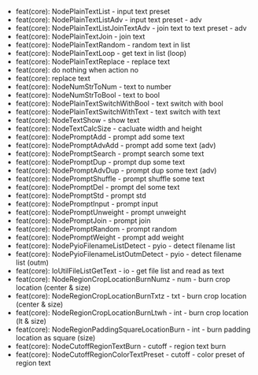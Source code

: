 - feat(core): NodePlainTextList - input text preset
- feat(core): NodePlainTextListAdv - input text preset - adv
- feat(core): NodePlainTextListJoinTextAdv - join text to text preset - adv
- feat(core): NodePlainTextJoin - join text
- feat(core): NodePlainTextRandom - random text in list
- feat(core): NodePlainTextLoop - get text in list (loop)
- feat(core): NodePlainTextReplace - replace text
- feat(core): do nothing when action no
- feat(core): replace text
- feat(core): NodeNumStrToNum - text to number
- feat(core): NodeNumStrToBool - text to bool
- feat(core): NodePlainTextSwitchWithBool - text switch with bool
- feat(core): NodePlainTextSwitchWithText - text switch with text
- feat(core): NodeTextShow - show text
- feat(core): NodeTextCalcSize - cacluate width and height
- feat(core): NodePromptAdd - prompt add some text
- feat(core): NodePromptAdvAdd - prompt add some text (adv)
- feat(core): NodePromptSearch - prompt search some text
- feat(core): NodePromptDup - prompt dup some text
- feat(core): NodePromptAdvDup - prompt dup some text (adv)
- feat(core): NodePromptShuffle - prompt shuffle some text
- feat(core): NodePromptDel - prompt del some text
- feat(core): NodePromptStd - prompt std
- feat(core): NodePromptInput - prompt input
- feat(core): NodePromptUnweight - prompt unweight
- feat(core): NodePromptJoin - prompt join
- feat(core): NodePromptRandom - prompt random
- feat(core): NodePromptWeight - prompt add weight
- feat(core): NodePyioFilenameListDetect - pyio - detect filename list
- feat(core): NodePyioFilenameListOutmDetect - pyio - detect filename list (outm)
- feat(core): IoUtilFileListGetText - io - get file list and read as text
- feat(core): NodeRegionCropLocationBurnNumz - num - burn crop location (center & size)
- feat(core): NodeRegionCropLocationBurnTxtz - txt - burn crop location (center & size)
- feat(core): NodeRegionCropLocationBurnLtwh - int - burn crop location (lt & size)
- feat(core): NodeRegionPaddingSquareLocationBurn - int - burn padding location as square (size)
- feat(core): NodeCutoffRegionTextBurn - cutoff - region text burn
- feat(core): NodeCutoffRegionColorTextPreset - cutoff - color preset of region text